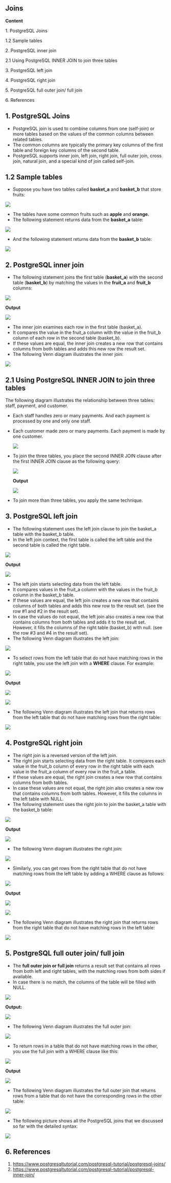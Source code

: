 ## Joins

**Content**

1\. PostgreSQL Joins

1.2 Sample tables

2\. PostgreSQL inner join

2.1 Using PostgreSQL INNER JOIN to join three tables

3\. PostgreSQL left join

4\. PostgreSQL right join

5\. PostgreSQL full outer join/ full join

6\. References

## 1. PostgreSQL Joins

-   PostgreSQL join is used to combine columns from one (self-join) or more tables based on the values of the common columns between related tables.
-   The common columns are typically the primary key columns of the first table and foreign key columns of the second table.
-   PostgreSQL supports inner join, left join, right join, full outer join, cross join, natural join, and a special kind of join called self-join.

## 1.2 Sample tables

-   Suppose you have two tables called **basket_a** and **basket_b** that store fruits:

![](media/ae0a60c07b2539e4b377bb9f5210a6fe.png)

-   The tables have some common fruits such as **apple** and **orange.**
-   The following statement returns data from the **basket_a** table:

![](media/727eeee5a19e13f20ff30cec907e6416.png)

-   And the following statement returns data from the **basket_b** table:

![](media/95e975981f831f09f51d6b797fedfcc5.png)

## 2. PostgreSQL inner join

-   The following statement joins the first table (**basket_a**) with the second table (**basket_b**) by matching the values in the **fruit_a** and **fruit_b** columns:

![](media/ca838a09984264ca11302c369dcbe6b3.png)

**Output**

![](media/961bfd242338a0886ffe9fce90ae8168.png)

-   The inner join examines each row in the first table (basket_a).
-   It compares the value in the fruit_a column with the value in the fruit_b column of each row in the second table (basket_b).
-   If these values are equal, the inner join creates a new row that contains columns from both tables and adds this new row the result set.
-   The following Venn diagram illustrates the inner join:

![](media/a9c542b319eb9884c6b433b2131a6e26.png)

## 2.1 Using PostgreSQL INNER JOIN to join three tables

The following diagram illustrates the relationship between three tables: staff, payment, and customer.

-   Each staff handles zero or many payments. And each payment is processed by one and only one staff.
-   Each customer made zero or many payments. Each payment is made by one customer.

    ![](media/365e1feea2da4fe68be17947df12b1f7.png)

-   To join the three tables, you place the second INNER JOIN clause after the first INNER JOIN clause as the following query:

    ![](media/ec5c6ec7cd9658226c725f48e832a2e3.png)

    **Output**

    ![](media/23c3b1a15cd8f6a1324931b6111e9069.png)

-   To join more than three tables, you apply the same technique.

## 3. PostgreSQL left join

-   The following statement uses the left join clause to join the basket_a table with the basket_b table.
-   In the left join context, the first table is called the left table and the second table is called the right table.

![](media/be80bf3873883ad195cb731903d0c2be.png)

**Output**

![](media/b0bcc5d34fa8e805a671b5ef77104b50.png)

-   The left join starts selecting data from the left table.
-   It compares values in the fruit_a column with the values in the fruit_b column in the basket_b table.
-   If these values are equal, the left join creates a new row that contains columns of both tables and adds this new row to the result set. (see the row \#1 and \#2 in the result set).
-   In case the values do not equal, the left join also creates a new row that contains columns from both tables and adds it to the result set. However, it fills the columns of the right table (basket_b) with null. (see the row \#3 and \#4 in the result set).
-   The following Venn diagram illustrates the left join:

![](media/c5890a8c651000e4343a42f6f8ba664b.png)

-   To select rows from the left table that do not have matching rows in the right table, you use the left join with a **WHERE** clause. For example:

![](media/d542d920c35cec683bc2fa2d51628d50.png)

**Output**

![](media/54cf7067f0dd91e1d27e379a11f36d35.png)

![](media/5eedbb4b5d306072042b9c38d3d9f0a3.png)

-   The following Venn diagram illustrates the left join that returns rows from the left table that do not have matching rows from the right table:

![](media/5bea0679b1093c25e1399146cd83d205.png)

## 4. PostgreSQL right join

-   The right join is a reversed version of the left join.
-   The right join starts selecting data from the right table. It compares each value in the fruit_b column of every row in the right table with each value in the fruit_a column of every row in the fruit_a table.
-   If these values are equal, the right join creates a new row that contains columns from both tables.
-   In case these values are not equal, the right join also creates a new row that contains columns from both tables. However, it fills the columns in the left table with NULL.
-   The following statement uses the right join to join the basket_a table with the basket_b table:

![](media/67bbffe7d568f4fc0de4d196459c970e.png)

**Output**

![](media/0ab8329a808890aee7d51a3f93c75279.png)

-   The following Venn diagram illustrates the right join:

![](media/bf2e43d9d82c60e0d68fd1ba25a17552.png)

-   Similarly, you can get rows from the right table that do not have matching rows from the left table by adding a WHERE clause as follows:

![](media/8f04e4f841c7d9fde5b643e9c9416da7.png)

**Output**

![](media/ce294b96167e8ca026edc7d683684701.png)

![](media/4890fe4783e3f5aa63fd9800422a8b8a.png)

-   The following Venn diagram illustrates the right join that returns rows from the right table that do not have matching rows in the left table:

![](media/6d49df8907b4532dfa55498e574ec65b.png)

## 5. PostgreSQL full outer join/ full join

-   The **full outer join or full join** returns a result set that contains all rows from both left and right tables, with the matching rows from both sides if available.
-   In case there is no match, the columns of the table will be filled with NULL.

![](media/67a28139580c7936968f8214e2a81996.png)

**Output:**

![](media/887be3a40e71fef547206f78f88ba3eb.png)

-   The following Venn diagram illustrates the full outer join:

![](media/ea4c6cf79255676c4a0a29cf3085fbd2.png)

-   To return rows in a table that do not have matching rows in the other, you use the full join with a WHERE clause like this:

![](media/1d8fa84f71d3706f37c5462619c091bf.png)

**Output**

![](media/1461ea1336ef95782ab6c8e196546311.png)

-   The following Venn diagram illustrates the full outer join that returns rows from a table that do not have the corresponding rows in the other table:

![](media/0862b49c8b5d3d64ca7febbbb86b0b29.png)

-   The following picture shows all the PostgreSQL joins that we discussed so far with the detailed syntax:

![](media/db3b5d86024854ff564670e7285d4e33.png)

## 6. References

1.  <https://www.postgresqltutorial.com/postgresql-tutorial/postgresql-joins/>
2.  https://www.postgresqltutorial.com/postgresql-tutorial/postgresql-inner-join/

